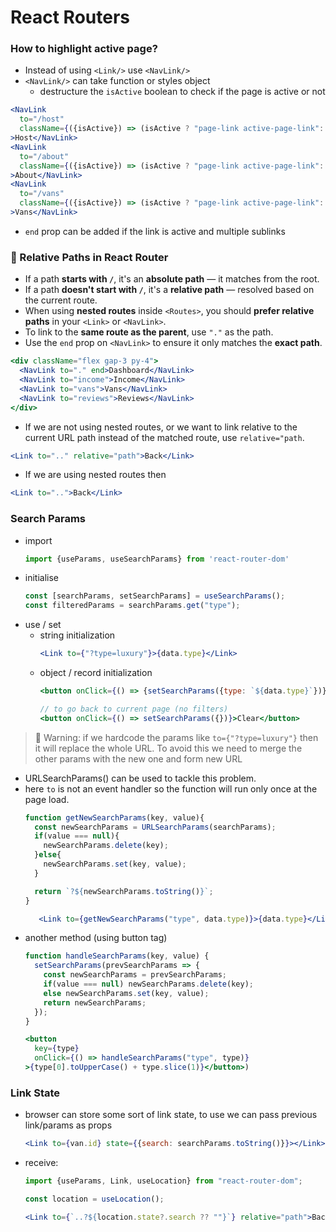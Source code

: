 # React Routers

### How to highlight active page?
- Instead of using `<Link/>` use `<NavLink/>`
- `<NavLink/>` can take function or styles object
  - destructure the `isActive` boolean to check if the page is active or not
```jsx
<NavLink
  to="/host"
  className={({isActive}) => (isActive ? "page-link active-page-link": "page-link")}
>Host</NavLink>
<NavLink
  to="/about"
  className={({isActive}) => (isActive ? "page-link active-page-link": "page-link")}
>About</NavLink>
<NavLink
  to="/vans"
  className={({isActive}) => (isActive ? "page-link active-page-link": "page-link")}
>Vans</NavLink>
```
- `end` prop can be added if the link is active and multiple sublinks 

### 🧭 Relative Paths in React Router

- If a path **starts with `/`**, it's an **absolute path** — it matches from the root.
- If a path **doesn't start with `/`**, it's a **relative path** — resolved based on the current route.
- When using **nested routes** inside `<Routes>`, you should **prefer relative paths** in your `<Link>` or `<NavLink>`.
- To link to the **same route as the parent**, use `"."` as the path.
- Use the `end` prop on `<NavLink>` to ensure it only matches the **exact path**.

```jsx
<div className="flex gap-3 py-4">
  <NavLink to="." end>Dashboard</NavLink>
  <NavLink to="income">Income</NavLink>
  <NavLink to="vans">Vans</NavLink>
  <NavLink to="reviews">Reviews</NavLink>
</div>
```

- If we are not using nested routes, or we want to link relative to the current URL path instead of the matched route, use `relative="path`.
```jsx
<Link to=".." relative="path">Back</Link>
```
- If we are using nested routes then
```jsx
<Link to="..">Back</Link>
```

### Search Params
- import
  ```jsx 
  import {useParams, useSearchParams} from 'react-router-dom'
  ```
- initialise
  ```jsx
  const [searchParams, setSearchParams] = useSearchParams();
  const filteredParams = searchParams.get("type");
  ```
- use / set
  - string initialization
    ```jsx
    <Link to={"?type=luxury"}>{data.type}</Link>
    ```
  - object / record initialization
    ```jsx
    <button onClick={() => {setSearchParams({type: `${data.type}`})}}>{data.type}</button>
    
    // to go back to current page (no filters)
    <button onClick={() => setSearchParams({})}>Clear</button>
    ```

> 🚨 Warning: if we hardcode the params like `to={"?type=luxury"}` then it will replace the whole URL. To avoid this we need to merge the other params with the new one and form new URL
- URLSearchParams() can be used to tackle this problem.
- here `to` is not an event handler so the function will run only once at the page load.
  ```jsx
  function getNewSearchParams(key, value){
    const newSearchParams = URLSearchParams(searchParams);
    if(value === null){
      newSearchParams.delete(key);
    }else{
      newSearchParams.set(key, value);
    }
  
    return `?${newSearchParams.toString()}`;
  }
  ```
  ```jsx
     <Link to={getNewSearchParams("type", data.type)}>{data.type}</Link>
  ```
- another method (using button tag)
  ```jsx
  function handleSearchParams(key, value) {
    setSearchParams(prevSearchParams => {
      const newSearchParams = prevSearchParams;
      if(value === null) newSearchParams.delete(key);
      else newSearchParams.set(key, value);
      return newSearchParams;
    });
  }
  ```
  ```jsx
  <button 
    key={type}
    onClick={() => handleSearchParams("type", type)}
  >{type[0].toUpperCase() + type.slice(1)}</button>)
  ```
  
### Link State
- browser can store some sort of link state, to use we can pass previous link/params as props
  ```jsx
  <Link to={van.id} state={{search: searchParams.toString()}}></Link>
  ```
- receive:
  ```jsx
  import {useParams, Link, useLocation} from "react-router-dom";

  const location = useLocation();
  
  <Link to={`..?${location.state?.search ?? ""}`} relative="path">Back to all vans</Link>
  ```